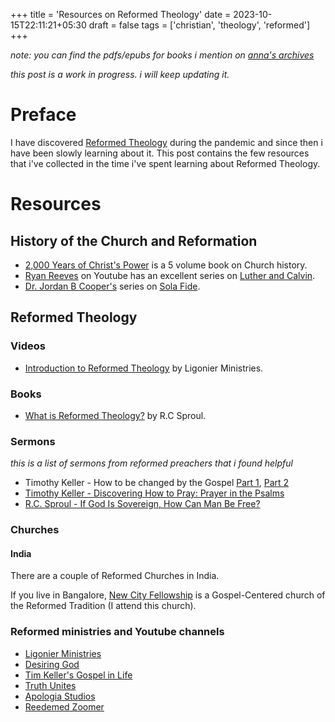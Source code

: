 +++
title = 'Resources on Reformed Theology'
date = 2023-10-15T22:11:21+05:30
draft = false
tags = ['christian', 'theology', 'reformed']
+++

*note: you can find the pdfs/epubs for books i mention on [anna's archives](https://annas-archive.org/)*

*this post is a work in progress. i will keep updating it.*

# Preface

I have discovered [Reformed Theology](https://en.wikipedia.org/wiki/Calvinism) during the pandemic and 
since then i have been slowly learning about it. This post contains the few resources that i've collected in the time i've spent learning about Reformed Theology.

# Resources
## History of the Church and Reformation

- [2,000 Years of Christ's Power](https://heritagebooks.org/products/2000-years-of-christs-power-5-vols-needham.html) is a 5 volume book on Church history.
- [Ryan Reeves](https://www.youtube.com/@RyanReevesM) on Youtube has an excellent series on [Luther and Calvin](https://www.youtube.com/watch?v=Pn0QlENHlrQ&list=PLRgREWf4NFWYZZoAYL9yomx7mvuwh7G6B).
- [Dr. Jordan B Cooper's](https://www.youtube.com/@DrJordanBCooper) series on [Sola Fide](https://www.youtube.com/watch?v=E11QuYtCGyQ&list=PLxaDcwyjYomy_Qhhh-ZaERbMSWAXfYol4).


## Reformed Theology

### Videos
- [Introduction to Reformed Theology](https://www.youtube.com/watch?v=T5R9JmJTtOM&list=PL30acyfm60fXICLFyvTlD36Bh-ypGcrXe) by Ligonier Ministries.

### Books
- [What is Reformed Theology?](https://www.goodreads.com/en/book/show/245121) by R.C Sproul.


### Sermons

*this is a list of sermons from reformed preachers that i found helpful*

- Timothy Keller - How to be changed by the Gospel [Part 1](https://www.youtube.com/watch?v=2j3HovVPDlk), [Part 2](https://www.youtube.com/watch?v=r68hC7CJsFc)
- [Timothy Keller - Discovering How to Pray: Prayer in the Psalms](https://www.youtube.com/watch?v=QgwzuFG5LCk)
-  [R.C. Sproul - If God Is Sovereign, How Can Man Be Free?](https://www.youtube.com/watch?v=wQ5cclvdWjo&pp=ygUccmMgc3Byb3VsIHNvdmVyZWlnbnR5IG9mIGdvZA%3D%3D)

### Churches

#### India 

There are a couple of Reformed Churches in India. 

If you live in Bangalore, [New City Fellowship](https://newcityfellowship.in/) is a Gospel-Centered church of the Reformed Tradition (I attend this church).

### Reformed ministries and Youtube channels 
- [Ligonier Ministries](https://www.youtube.com/@LigonierMinistries)
- [Desiring God](https://www.youtube.com/@desiringGod)
- [Tim Keller's Gospel in Life](https://www.youtube.com/@gospelinlife/videos)
- [Truth Unites](https://www.youtube.com/@TruthUnites)
- [Apologia Studios](https://www.youtube.com/@ApologiaStudios)
- [Reedemed Zoomer](https://www.youtube.com/@redeemedzoomer6053)

